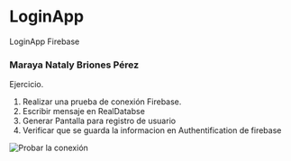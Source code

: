 # LoginApp
LoginApp Firebase

### Maraya Nataly Briones Pérez

Ejercicio. 
 1. Realizar una prueba de conexión Firebase.
 2. Escribir mensaje en RealDatabse
 3. Generar Pantalla para registro de usuario  
 4. Verificar que se guarda la informacion en Authentification de firebase


![Probar la conexión](relative/path/to/Conexion.png?raw=tru)
